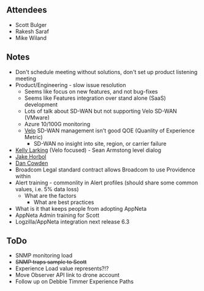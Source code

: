 ## Attendees
- Scott Bulger
- Rakesh Saraf
- Mike Wiland

## Notes 
- Don't schedule meeting without solutions, don't set up product listening meeting
- Product/Engineering - slow issue resolution
    - Seems like focus on new features, and not bug-fixes
    - Seems like Features integration over stand alone (SaaS) development
    - Lots of talk about SD-WAN but not supporting Velo SD-WAN (VMware)
    - Azure 10/100G monitoring
    - [Velo](https://docs.vmware.com/en/VMware-SD-WAN/3.3/VMware-SD-WAN-by-VeloCloud-Administration-Guide/GUID-EE8C35B8-FA4E-4C59-9AC2-4FD14509F60C.html) SD-WAN management isn't good QOE (Quanlity of Experience Metric)
        - SD-WAN no insight into site, region, or carrier failure
- [Kelly Larking](https://www.linkedin.com/in/kelliellarkinseattle/) (Velo focused) - Sean Armstong level dialog
- [Jake Horbol](https://www.linkedin.com/in/jacobhorbol/)
- [Dan Cowden](https://www.linkedin.com/in/dan-cowden-71600480/)
- Broadcom Legal standard contract allows Broadcom to use Providence within 
- Alert training - commonlity in Alert profiles (should share some common values, i.e. 5% data loss)
    - What are the factors
        - What are best practices
- What is it that keeps people from adopting AppNeta
- AppNeta Admin training for Scott
- Logzilla/AppNeta integration next release 6.3

## ToDo
- SNMP monitoring load
- ~~SNMP traps sample to Scott~~
- Experience Load value represents?!?
- Move Observer API link to drone account
- Follow up on Debbie Timmer Experience Paths

